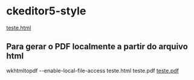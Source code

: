# ckeditor5-style
[teste.html](./teste.html)
## Para gerar o PDF localmente a partir do arquivo html
wkhtmltopdf --enable-local-file-access teste.html teste.pdf
[teste.pdf](./teste.pdf)
